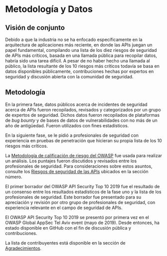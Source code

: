 Metodología y Datos
====================

## Visión de conjunto

Debido a que la industria no se ha enfocado específicamente en la arquitectura
de aplicaciones más reciente, en donde las APIs juegan un papel fundamental,
compilando una lista de los diez riesgos de seguridad de APIs más críticos,
basada en una llamada pública para recopilar datos, habría sido una tarea
difícil. A pesar de no haber hecho una llamada al público, la lista resultante
de los 10 riesgos más críticos todavía se basa en datos disponibles
públicamente, contribuciones hechas por expertos en seguridad y discusión
abierta con la comunidad de seguridad.

## Metodología

En la primera fase, datos públicos acerca de incidentes de seguridad acerca de
APIs fueron recopilados, revisados y categorizados por un grupo de expertos de
seguridad. Dichos datos fueron recopilados de plataformas de _bug bounty_ y de
bases de datos de vulnerabilidades con no más de un año de antigüedad.
Fueron utilizados con fines estadísticos.

En la siguiente fase, se le pidió a profesionales de seguridad con experiencia
en pruebas de penetración que hicieran su propia lista de los 10 riesgos más
críticos.

La [Metodología de calificación de riesgo del OWASP][1] fue usada para realizar
un análisis. Los puntajes fueron discutidos y revisados entre los profesionales
de seguridad. Para consideraciones sobre estos asuntos, consulte los
[Riesgos de seguridad de las APIs][2] ubicados en la sección número.

El primer borrador del OWASP API Security Top 10 2019 fue el resultado de un
consenso entre los resultados estadísticos de la fase uno y la lista de los
profesionales de seguridad. Este borrador fue presentado para su apreciación y
revisión por otro grupo de profesionales de seguridad, con experiencia relevante
en el campo de seguridad de APIs.

El OWASP API Security Top 10 2019 se presentó por primera vez en el OWASP Global
AppSec Tel Aviv event (mayo de 2019). Desde entonces, ha estado disponible en
GitHub con el fin de discusión pública y contribuciones.

La lista de contribuyentes está disponible en la sección de
[Agradecimientos][3].

[1]: https://www.owasp.org/index.php/OWASP_Risk_Rating_Methodology
[2]: ./0x10-api-security-risks.md
[3]: ./0xd1-acknowledgments.md
